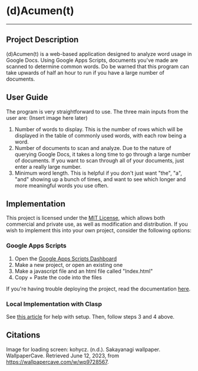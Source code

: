 # **(d)Acumen(t)**
---

## Project Description

(d)Acumen(t) is a web-based application designed to analyze word usage in Google Docs. Using Google Apps Scripts, documents you've made are scanned to determine common words. Do be warned that this program can take upwards of half an hour to run if you have a large number of documents.

## User Guide

The program is very straightforward to use. The three main inputs from the user are: (Insert image here later)
1. Number of words to display. This is the number of rows which will be displayed in the table of commonly used words, with each row being a word.
2. Number of documents to scan and analyze. Due to the nature of querying Google Docs, it takes a long time to go through a large number of documents. If you want to scan through all of your documents, just enter a really large number.
3. Minimum word length. This is helpful if you don't just want "the", "a", "and" showing up a bunch of times, and want to see which longer and more meaningful words you use often.

## Implementation

This project is licensed under the [MIT License](https://en.wikipedia.org/wiki/MIT_License), which allows both commercial and private use, as well as modification and distribution. If you wish to implement this into your own project, consider the following options:

### Google Apps Scripts

1. Open the [Google Apps Scripts Dashboard](https://script.google.com/u/1/home/start)
2. Make a new project, or open an existing one
3. Make a javascript file and an html file called "Index.html"
4. Copy + Paste the code into the files

If you're having trouble deploying the project, read the documentation [here](https://developers.google.com/apps-script/concepts/deployments).

### Local Implementation with Clasp

See [this article](https://medium.com/geekculture/how-to-write-google-apps-script-code-locally-in-vs-code-and-deploy-it-with-clasp-9a4273e2d018) for help with setup. Then, follow steps 3 and 4 above.

## Citations

Image for loading screen: kohycz. (n.d.). Sakayanagi wallpaper. WallpaperCave. Retrieved June 12, 2023, from https://wallpapercave.com/w/wp9728567. 


